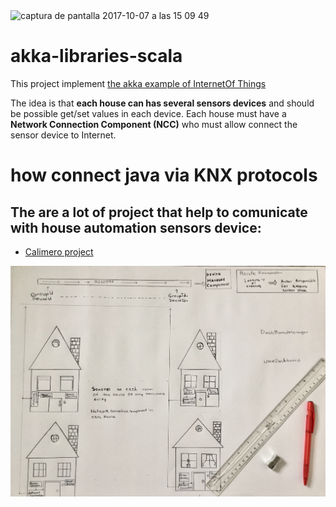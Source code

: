 <img width="928" alt="captura de pantalla 2017-10-07 a las 15 09 49" src="https://user-images.githubusercontent.com/8100363/31313078-665da9a6-abcf-11e7-9266-932880ea6ed2.png">


# akka-libraries-scala #

This project implement [the akka example of InternetOf Things](https://doc.akka.io/docs/akka/current/guide/tutorial_1.html)

The idea is that **each house can has several sensors devices** and should be possible get/set values in each device. Each house must have a **Network Connection Component (NCC)** who must allow connect the sensor device to Internet.

# how connect java via KNX protocols #

## The are a lot of project that help to comunicate with house automation sensors device: ##

* [Calimero project](http://calimero-project.github.io)



![myimage-alt-tag](https://github.com/ldipotetjob/akka-quickstart-scala/blob/master/images/IoTImage.jpg)
